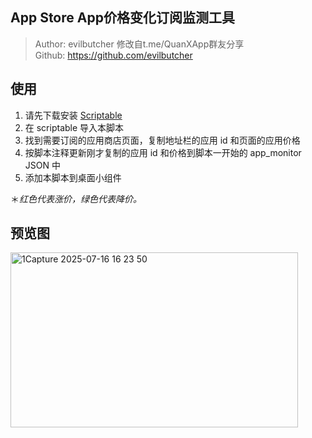 ## App Store App价格变化订阅监测工具

> Author: evilbutcher 修改自t.me/QuanXApp群友分享  
Github: https://github.com/evilbutcher  

## 使用

1. 请先下载安装 [Scriptable](https://scriptable.app/)
2. 在 scriptable 导入本脚本
3. 找到需要订阅的应用商店页面，复制地址栏的应用 id 和页面的应用价格
4. 按脚本注释更新刚才复制的应用 id 和价格到脚本一开始的 app_monitor JSON 中
5. 添加本脚本到桌面小组件


＊*红色代表涨价，绿色代表降价。*

## 预览图

<img width="460" height="280" alt="1Capture 2025-07-16 16 23 50" src="https://github.com/user-attachments/assets/e666920c-2cc4-41bb-8cc0-89107e493fb2" />

